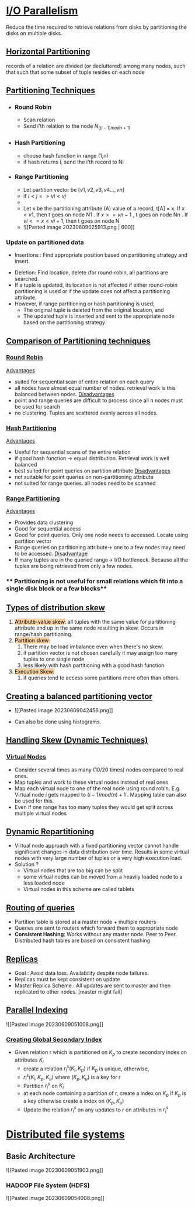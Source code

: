 # <u>I/O Parallelism </u>

Reduce the time required to retrieve relations from disks by partitioning the disks on multiple disks.

## <u>Horizontal Partitioning </u>
records of a relation are divided (or decluttered) among many nodes, such that such that some subset of tuple resides on each node

## <u>Partitioning Techniques</u>
- ### Round Robin
	- Scan relation
	 - Send i'th relation to the node $N_((i-1)mod n + 1)$
- ### Hash Partitioning
	- choose hash function in range (1,n)
	- if hash returns i, send the i'th record to Ni
- ### Range Partitioning
	- Let partition vector be $[v1,v2,v3,v4..., vn]$
	- if $i < j => vi < vj$
	- 
	- Let x be the partitioning attribute (A) value of a record, t\[A\] = x. If $x < v1$, then t goes on node N1 . If $x >= vn-1$ , t goes on node Nn . If $vi <= x < vi+1$, then t goes on node N
	- ![[Pasted image 20230609025913.png | 600]]



### Update on partitioned data
* Insertions : Find appropriate position based on partitioning strategy and insert.
- Deletion: Find location, delete (for round-robin, all partitions are searched.
- If a tuple is updated, its location is not affected if either round-robin partitioning is used or if the update does not affect a partitioning attribute.
- However, if range partitioning or hash partitioning is used;
	- The original tuple is deleted from the original location, and 
	- The updated tuple is inserted and sent to the appropriate node based on the partitioning strategy




## <u>Comparison of Partitioning techniques</u>

### <u>Round Robin</u>
<u>Advantages</u> 
- suited for sequential scan of entire relation on each query
- all nodes have almost equal number of nodes. retrieval work is this balanced between nodes.
<u>Disadvantages</u>
- point and range queries are difficult to process since all n nodes must be used for search
- no clustering. Tuples are scattered evenly across all nodes.

### <u>Hash Partitioning</u>
<u>Advantages</u>
- Useful for sequential scans of the entire relation
- if good hash function -> equal distribution. Retrieval work is well balanced
- best suited for point queries on partition attribute
<u>Disadvantages</u>
- not suitable for point queries on non-partitioning attribute
- not suited for range queries. all nodes need to be scanned
### <u>Range Partitioning</u>

<u>Advantages</u>
- Provides data clustering
- Good for sequential access
- Good for point queries. Only one node needs to accessed. Locate using partition vector
- Range queries on partitioning attribute-> one to a few nodes may need to be accessed. 
<u>Disadvantage</u>
- If many tuples are in the queried range-> I/O bottleneck. Because all the tuples are being retrieved from only a few nodes. 

### ** Partitioning is not useful for small relations which fit into a single disk block or a few blocks**


## <u>Types of distribution skew</u>
1. <mark style="background: #FFB86CA6;">Attribute-value skew</mark>: all tuples with the same value for partitioning attribute end up in the same node resulting in skew.  Occurs in range/hash partitioning. 
2. <mark style="background: #FFB86CA6;">Partition skew</mark>: 
	1. There may be load imbalance even when there's no skew.
	2. if partition vector is not chosen carefully it may assign too many tuples to one single node
	3. less likely with hash partitioning with a good hash function
3. <mark style="background: #FFB86CA6;">Execution Skew:</mark>
	1. if queries tend to access some partitions more often than others.


## <u>Creating a balanced partitioning vector</u>


- ![[Pasted image 20230609042456.png]]

- Can also be done using histograms. 



## <u>Handling Skew (Dynamic Techniques)</u>

### <u>Virtual Nodes</u>
- Consider several times as many (10/20 times) nodes compared to real ones.
- Map tuples and work to these virtual nodes instead of real ones
- Map each virtual node to one of the real node using round robin. E.g.  Virtual node $i$ gets mapped to $(i -1) mod(n) + 1$ . Mapping table can also be used for this.
- Even if one range has too many tuples they would get split across multiple virtual nodes


## <u>Dynamic Repartitioning</u>

- Virtual node approach with a fixed partitioning vector cannot handle significant changes in data distribution over time. Results in some virtual nodes with very large number of tuples or a very high execution load.
- Solution ? 
	- Virtual nodes that are too big can be split 
	- some virtual nodes can be moved from a heavily loaded node to a less loaded node
	- Virtual nodes in this scheme are called tablets


## <u>Routing of queries</u>
- Partition table is stored at a master node + multiple routers
- Queries are sent to routers which forward them to appropriate node
-  **Consistent Hashing**: Works without any master node. Peer to Peer. Distributed hash tables are based on consistent hashing

## <u>Replicas</u>
-  Goal : Avoid data loss. Availability despite node failures. 
- Replicas must be kept consistent on update
- Master Replica Scheme : All updates are sent to master and then replicated to other nodes. \[master might fail]

## <u>Parallel Indexing</u>

![[Pasted image 20230609051008.png]]

### <u>Creating Global Secondary Index</u>
- Given relation r which is partitioned on $K_p$ to create secondary index on attributes $K_i$
	- create a relation $r_i^s(K_i,K_p)$ if $K_p$ is unique, otherwise,
	- $r_i^s(K_i,K_p,K_u)$ where $(K_p,K_u)$ is a key for r
	- Partition $r_i^s$ on $K_i$ 
	- at each node containing a partition of r, create a index on $K_p$ if $K_p$ is a key otherwise create a index on $(K_p, K_u)$
	- Update the relation $r_i^s$ on any updates to $r$ on attributes in $r_i^s$ 


# <u>Distributed file systems</u>

## Basic Architecture
![[Pasted image 20230609051903.png]]

### HADOOP File System (HDFS)
![[Pasted image 20230609054008.png]]
